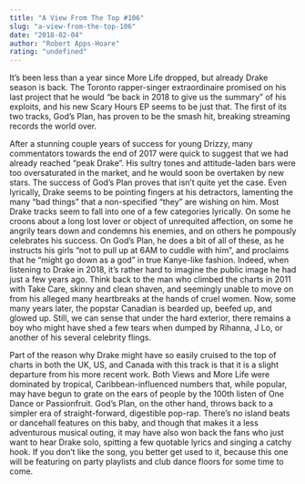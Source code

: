 ```yaml
---
title: "A View From The Top #106"
slug: "a-view-from-the-top-106"
date: "2018-02-04"
author: "Robert Apps-Hoare"
rating: "undefined"
---
```


It’s been less than a year since More Life dropped, but already Drake season is back. The Toronto rapper-singer extraordinaire promised on his last project that he would “be back in 2018 to give us the summary” of his exploits, and his new Scary Hours EP seems to be just that. The first of its two tracks, God’s Plan, has proven to be the smash hit, breaking streaming records the world over.

After a stunning couple years of success for young Drizzy, many commentators towards the end of 2017 were quick to suggest that we had already reached “peak Drake”. His sultry tones and attitude-laden bars were too oversaturated in the market, and he would soon be overtaken by new stars. The success of God’s Plan proves that isn’t quite yet the case. Even lyrically, Drake seems to be pointing fingers at his detractors, lamenting the many “bad things” that a non-specified “they” are wishing on him. Most Drake tracks seem to fall into one of a few categories lyrically. On some he croons about a long lost lover or object of unrequited affection, on some he angrily tears down and condemns his enemies, and on others he pompously celebrates his success. On God’s Plan, he does a bit of all of these, as he instructs his girls “not to pull up at 6AM to cuddle with him”, and proclaims that he “might go down as a god” in true Kanye-like fashion. Indeed, when listening to Drake in 2018, it’s rather hard to imagine the public image he had just a few years ago. Think back to the man who climbed the charts in 2011 with Take Care, skinny and clean shaven, and seemingly unable to move on from his alleged many heartbreaks at the hands of cruel women. Now, some many years later, the popstar Canadian is bearded up, beefed up, and glowed up. Still, we can sense that under the hard exterior, there remains a boy who might have shed a few tears when dumped by Rihanna, J Lo, or another of his several celebrity flings.

Part of the reason why Drake might have so easily cruised to the top of charts in both the UK, US, and Canada with this track is that it is a slight departure from his more recent work. Both Views and More Life were dominated by tropical, Caribbean-influenced numbers that, while popular, may have begun to grate on the ears of people by the 100th listen of One Dance or Passionfruit. God’s Plan, on the other hand, throws back to a simpler era of straight-forward, digestible pop-rap. There’s no island beats or dancehall features on this baby, and though that makes it a less adventurous musical outing, it may have also won back the fans who just want to hear Drake solo, spitting a few quotable lyrics and singing a catchy hook. If you don’t like the song, you better get used to it, because this one will be featuring on party playlists and club dance floors for some time to come.
